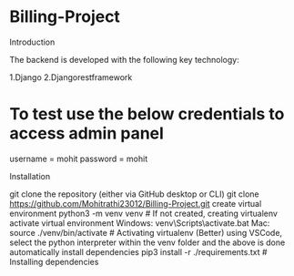 # Billing-Project

Introduction

The backend is developed with the following key technology:

1.Django
2.Djangorestframework

# To test use the below credentials to access admin panel
username = mohit
password = mohit

Installation

git clone the repository (either via GitHub desktop or CLI)
git clone https://github.com/Mohitrathi23012/Billing-Project.git
create virtual environment
python3 -m venv venv # If not created, creating virtualenv
activate virtual environment
Windows: venv\Scripts\activate.bat
Mac: source ./venv/bin/activate # Activating virtualenv
(Better) using VSCode, select the python interpreter within the venv folder and the above is done automatically
install dependencies
pip3 install -r ./requirements.txt # Installing dependencies
